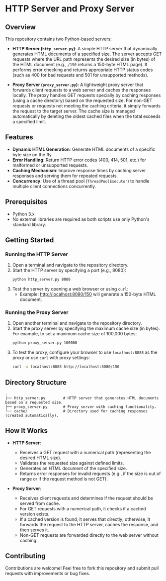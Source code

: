 # HTTP Server and Proxy Server

## Overview

This repository contains two Python-based servers:

- **HTTP Server (`http_server.py`)**: A simple HTTP server that dynamically generates HTML documents of a specified size. The server accepts GET requests where the URL path represents the desired size (in bytes) of the HTML document (e.g., `/150` returns a 150-byte HTML page). It performs error checking and returns appropriate HTTP status codes (such as 400 for bad requests and 501 for unsupported methods).

- **Proxy Server (`proxy_server.py`)**: A lightweight proxy server that forwards client requests to a web server and caches the responses locally. The proxy handles GET requests specially by caching responses (using a cache directory) based on the requested size. For non-GET requests or requests not meeting the caching criteria, it simply forwards the request to the target server. The cache size is managed automatically by deleting the oldest cached files when the total exceeds a specified limit.

## Features

- **Dynamic HTML Generation**: Generate HTML documents of a specific byte size on the fly.
- **Error Handling**: Return HTTP error codes (400, 414, 501, etc.) for malformed or unsupported requests.
- **Caching Mechanism**: Improve response times by caching server responses and serving them for repeated requests.
- **Concurrency**: Use of a thread pool (`ThreadPoolExecutor`) to handle multiple client connections concurrently.

## Prerequisites

- Python 3.x
- No external libraries are required as both scripts use only Python's standard library.

## Getting Started

### Running the HTTP Server

1. Open a terminal and navigate to the repository directory.
2. Start the HTTP server by specifying a port (e.g., 8080):
   ```bash
   python http_server.py 8080
3. Test the server by opening a web browser or using `curl`:
   - Example: [http://localhost:8080/150](http://localhost:8080/150) will generate a 150-byte HTML document.

### Running the Proxy Server

1. Open another terminal and navigate to the repository directory.
2. Start the proxy server by specifying the maximum cache size (in bytes). For example, to set a maximum cache size of 100,000 bytes:
   ```bash
   python proxy_server.py 100000
3. To test the proxy, configure your browser to use `localhost:8888` as the proxy or use `curl` with proxy settings:
   ```bash
   curl -x localhost:8888 http://localhost:8080/150

## Directory Structure

```
.
├── http_server.py        # HTTP server that generates HTML documents based on a requested size.
├── proxy_server.py       # Proxy server with caching functionality.
└── cache/                # Directory used for caching responses (created automatically).
```

## How It Works

- **HTTP Server**:
  - Receives a GET request with a numerical path (representing the desired HTML size).
  - Validates the requested size against defined limits.
  - Generates an HTML document of the specified size.
  - Returns error responses for invalid requests (e.g., if the size is out of range or if the request method is not GET).

- **Proxy Server**:
  - Receives client requests and determines if the request should be served from cache.
  - For GET requests with a numerical path, it checks if a cached version exists.
  - If a cached version is found, it serves that directly; otherwise, it forwards the request to the HTTP server, caches the response, and then serves it.
  - Non-GET requests are forwarded directly to the web server without caching.

## Contributing

Contributions are welcome! Feel free to fork this repository and submit pull requests with improvements or bug fixes.
